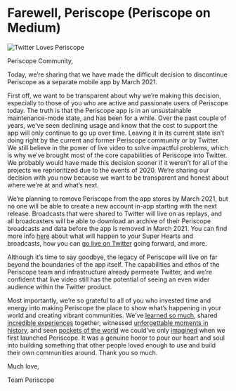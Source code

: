 # Farewell, Periscope (Periscope on Medium)

![Twitter Loves Periscope](https://miro.medium.com/max/522/0*rNGSqodt790lkpl-)

Periscope Community,

Today, we’re sharing that we have made the difficult decision to discontinue Periscope as a separate mobile app by March 2021.

First off, we want to be transparent about why we’re making this decision, especially to those of you who are active and passionate users of Periscope today. The truth is that the Periscope app is in an unsustainable maintenance-mode state, and has been for a while. Over the past couple of years, we’ve seen declining usage and know that the cost to support the app will only continue to go up over time. Leaving it in its current state isn’t doing right by the current and former Periscope community or by Twitter. We still believe in the power of live video to solve impactful problems, which is why we’ve brought most of the core capabilities of Periscope into Twitter. We probably would have made this decision sooner if it weren’t for all of the projects we reprioritized due to the events of 2020. We’re sharing our decision with you now because we want to be transparent and honest about where we’re at and what’s next.

We’re planning to remove Periscope from the app stores by March 2021, but no one will be able to create a new account in-app starting with the next release. Broadcasts that were shared to Twitter will live on as replays, and all broadcasters will be able to download an archive of their Periscope broadcasts and data before the app is removed in March 2021. You can find more info [here](https://help.twitter.com/using-twitter/periscope-faq) about what will happen to your Super Hearts and broadcasts, how you can [go live on Twitter](https://help.twitter.com/en/using-twitter/twitter-live) going forward, and more.

Although it’s time to say goodbye, the legacy of Periscope will live on far beyond the boundaries of the app itself. The capabilities and ethos of the Periscope team and infrastructure already permeate Twitter, and we’re confident that live video still has the potential of seeing an even wider audience within the Twitter product.

Most importantly, we’re so grateful to all of you who invested time and energy into making Periscope the place to show what’s happening in your world and creating vibrant communities. We’ve [learned so much](https://www.pscp.tv/NASA/1eaJbvQMBpeJX), shared [incredible experiences](https://www.periscope.tv/LADanceProject/1YpJkndPQarGj?t=4m36s) together, witnessed [unforgettable moments in history](https://twitter.com/ScottPetersSD/status/745654350022873088?ref_src=twsrc^tfw|twcamp^tweetembed|twterm^745654350022873088|twgr^&ref_url=https%3A%2F%2Fwww.wired.com%2F2016%2F06%2Fhouse-dems-use-twitter-make-gun-control-sit-public%2F), and seen [pockets of the world](https://www.pscp.tv/EgyptWithAhmed/1djGXRapZdexZ?t=4m18s) we could’ve only [imagined](https://www.pscp.tv/w/1gqxvXkjzdOGB?t=3h34m) when we first launched Periscope. It was a genuine honor to pour our heart and soul into building something that other people loved enough to use and build their own communities around. Thank you so much.

Much love,

Team Periscope